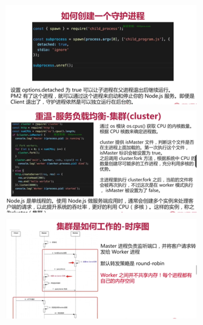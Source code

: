 ![image-20240113235559388](../../public/image-20240113235559388.png)

![image-20240113235802189](../../public/image-20240113235802189.png)

![image-20240113235900304](../../public/image-20240113235900304.png)